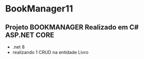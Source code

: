 # BookManager11

## Projeto BOOKMANAGER Realizado em C# ASP.NET CORE
- .net 8
- realizando 1 CRUD na entidade Livro
